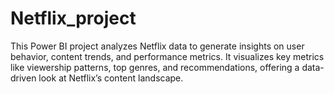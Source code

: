 # Netflix_project
This Power BI project analyzes Netflix data to generate insights on user behavior, content trends, and performance metrics. It visualizes key metrics like viewership patterns, top genres, and recommendations, offering a data-driven look at Netflix’s content landscape.
